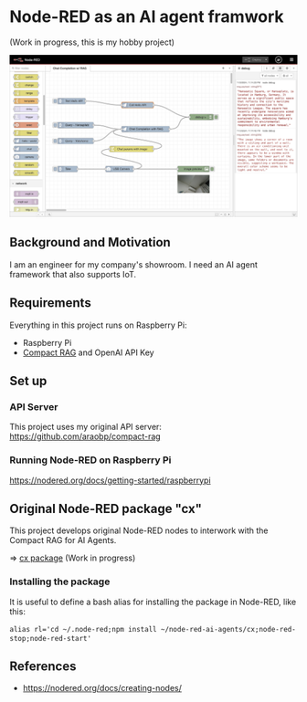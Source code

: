# Node-RED as an AI agent framwork

(Work in progress, this is my hobby project)

<img src="./docs/first_test.jpg" width=800>

## Background and Motivation

I am an engineer for my company's showroom. I need an AI agent framework that also supports IoT.

## Requirements

Everything in this project runs on Raspberry Pi:

- Raspberry Pi
- [Compact RAG](https://github.com/araobp/compact-rag) and OpenAI API Key

## Set up

### API Server

This project uses my original API server: https://github.com/araobp/compact-rag

### Running Node-RED on Raspberry Pi

https://nodered.org/docs/getting-started/raspberrypi

## Original Node-RED package "cx"

This project develops original Node-RED nodes to interwork with the Compact RAG for AI Agents.

=> [cx package](./cx) (Work in progress)

### Installing the package

It is useful to define a bash alias for installing the package in Node-RED, like this:
```
alias rl='cd ~/.node-red;npm install ~/node-red-ai-agents/cx;node-red-stop;node-red-start'
```

## References

- https://nodered.org/docs/creating-nodes/
 
